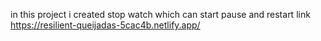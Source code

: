 in this project i created stop watch which can start pause and restart
link https://resilient-queijadas-5cac4b.netlify.app/
